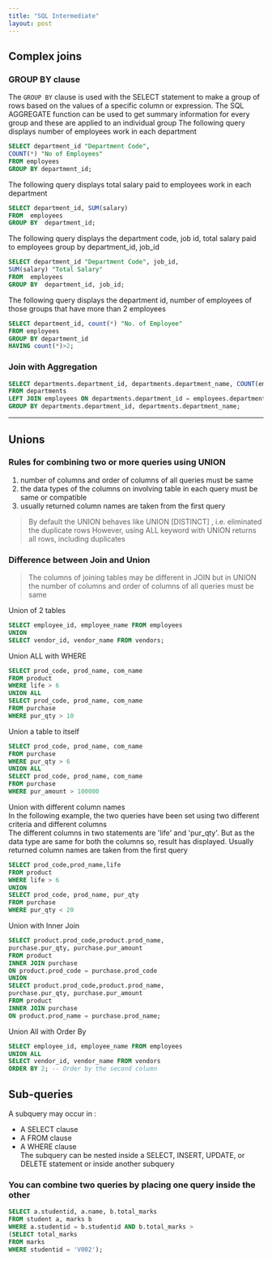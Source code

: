 ```yaml
---
title: "SQL Intermediate"
layout: post
---
```


## Complex joins
### GROUP BY clause
The `GROUP BY` clause is used with the SELECT statement to make a group of rows based on the values of a specific column or expression. The SQL AGGREGATE function can be used to get summary information for every group and these are applied to an individual group
The following query displays number of employees work in each department
```sql
SELECT department_id "Department Code", 
COUNT(*) "No of Employees" 
FROM employees 
GROUP BY department_id; 
```

The following query displays total salary paid to employees work in each department
```sql
SELECT department_id, SUM(salary) 
FROM  employees 
GROUP BY  department_id;
```

The following query displays the department code, job id, total salary paid to employees group by department_id, job_id
```sql
SELECT department_id "Department Code", job_id, 
SUM(salary) "Total Salary" 
FROM  employees 
GROUP BY  department_id, job_id;
```

The following query displays the department id, number of employees of those groups that have more than 2 employees
```sql
SELECT department_id, count(*) "No. of Employee" 
FROM employees 
GROUP BY department_id 
HAVING count(*)>2;
```

### Join with Aggregation
```sql
SELECT departments.department_id, departments.department_name, COUNT(employees.employee_id) AS employee_count
FROM departments
LEFT JOIN employees ON departments.department_id = employees.department_id
GROUP BY departments.department_id, departments.department_name;
```

---

## Unions  
### Rules for combining two or more queries using UNION
1. number of columns and order of columns of all queries must be same
2. the data types of the columns on involving table in each query must be same or compatible
3. usually returned column names are taken from the first query

> By default the UNION behaves like UNION [DISTINCT] , i.e. eliminated the duplicate rows
> However, using ALL keyword with UNION returns all rows, including duplicates

### Difference between Join and Union
> The columns of joining tables may be different in JOIN but in UNION the number of columns and order of columns of all queries must be same

Union of 2 tables
```sql
SELECT employee_id, employee_name FROM employees
UNION
SELECT vendor_id, vendor_name FROM vendors;
```

Union ALL with WHERE
```sql
SELECT prod_code, prod_name, com_name
FROM product 
WHERE life > 6
UNION ALL
SELECT prod_code, prod_name, com_name
FROM purchase 
WHERE pur_qty > 10
```

Union a table to itself
```sql
SELECT prod_code, prod_name, com_name
FROM purchase 
WHERE pur_qty > 6
UNION ALL
SELECT prod_code, prod_name, com_name
FROM purchase 
WHERE pur_amount > 100000
```
Union with different column names  
In the following example, the two queries have been set using two different criteria and different columns  
The different columns in two statements are 'life' and 'pur_qty'. But as the data type are same for both the columns so, result has displayed. Usually returned column names are taken from the first query  
```sql
SELECT prod_code,prod_name,life
FROM product
WHERE life > 6
UNION
SELECT prod_code, prod_name, pur_qty
FROM purchase
WHERE pur_qty < 20
```

Union with Inner Join
```sql
SELECT product.prod_code,product.prod_name,
purchase.pur_qty, purchase.pur_amount  
FROM product
INNER JOIN purchase  
ON product.prod_code = purchase.prod_code
UNION
SELECT product.prod_code,product.prod_name,
purchase.pur_qty, purchase.pur_amount  
FROM product
INNER JOIN purchase  
ON product.prod_name = purchase.prod_name;
```

Union All with Order By
```sql
SELECT employee_id, employee_name FROM employees
UNION ALL
SELECT vendor_id, vendor_name FROM vendors
ORDER BY 2; -- Order by the second column
```

## Sub-queries
A subquery may occur in :
- A SELECT clause
- A FROM clause
- A WHERE clause  
The subquery can be nested inside a SELECT, INSERT, UPDATE, or DELETE statement or inside another subquery

### You can combine two queries by placing one query inside the other
```sql
SELECT a.studentid, a.name, b.total_marks
FROM student a, marks b
WHERE a.studentid = b.studentid AND b.total_marks >
(SELECT total_marks
FROM marks
WHERE studentid = 'V002');
```
